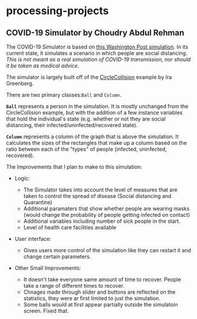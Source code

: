 # processing-projects
## COVID-19 Simulator by Choudry Abdul Rehman
The COVID-19 Simulator is based on [this Washington Post simulation](https://www.washingtonpost.com/graphics/2020/world/corona-simulator/). In its current state, it simulates a scenario in which people are social distancing. *This is not meant as a real simulation of COVID-19 transmission, nor should it be taken as medical advice.*

The simulator is largely built off of the [CircleCollision](https://processing.org/examples/circlecollision.html) example by Ira Greenberg.

There are two primary classes:`Ball` and `Column`.

**`Ball`** represents a person in the simulation. It is mostly unchanged from the CircleCollision example, but with the addition of a few instance variables that hold the individual's state (e.g. whether or not they are social distancing, their infected/uninfected/recovered state). 

**`Column`** represents a column of the graph that is above the simulation. It calculates the sizes of the rectangles that make up a column based on the ratio between each of the "types" of people (infected, uninfected, recovered). 

The Improvements that I plan to make to this simulation:

* Logic:
  * The Simulator takes into account the level of measures that are taken to control the spread of disease (Social distancing and Quarantine)
  * Additional paramaters that show whether people are wearing masks (would change the probability of people getting infected on contact)
  * Additional variables including number of sick people in the start.
  * Level of health care facilities available

* User interface:
  * Gives users more control of the simulation like they can restart it and change certain parameters.
  
* Other Small Improvements:
  * It doesn't take everyone same amount of time to recover. People take a range of different times to recover.
  * Chnages made through slider and buttons are reflected on the statistics, they were ar first limited to just the simulation.
  * Some balls would at first appear partially outside the simulatoin screen. Fixed that.
  
